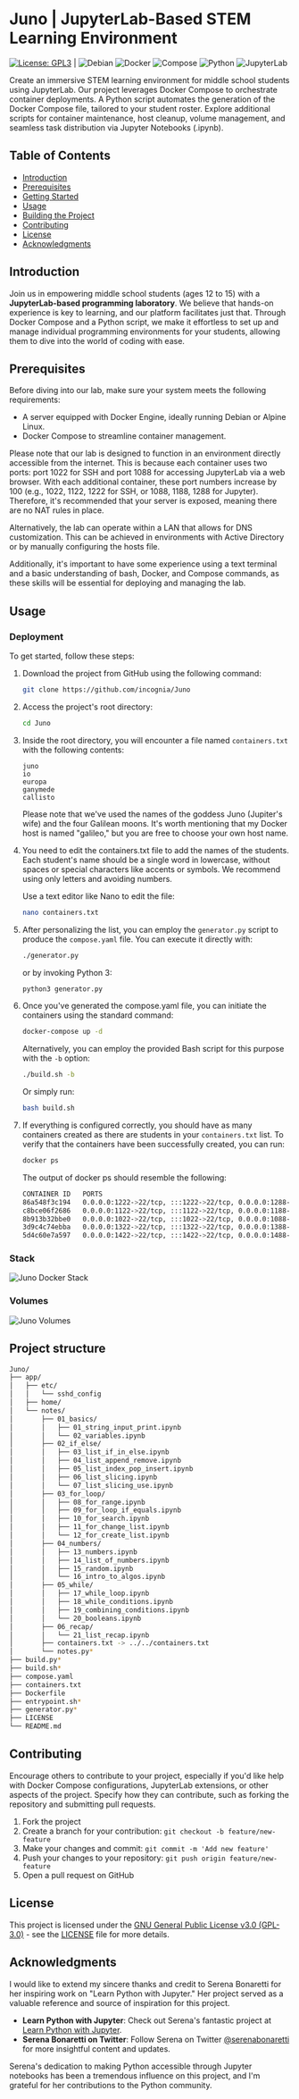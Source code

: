 # Juno | JupyterLab-Based STEM Learning Environment
[![License: GPL3](https://img.shields.io/badge/License-GPLv3-bd0000.svg)](https://raw.githubusercontent.com/incognia/Juno/main/LICENSE) | ![Debian](https://img.shields.io/badge/Debian-v12.1-d80150.svg) ![Docker](https://img.shields.io/badge/Docker-v24.0.5-0db7ed.svg) ![Compose](https://img.shields.io/badge/Compose-v2.20.2-0db7ed.svg) ![Python](https://img.shields.io/badge/Python-v3.11.5-306998.svg) ![JupyterLab](https://img.shields.io/badge/JupyterLab-v4.0.5-f37726.svg)

Create an immersive STEM learning environment for middle school students using JupyterLab. Our project leverages Docker Compose to orchestrate container deployments. A Python script automates the generation of the Docker Compose file, tailored to your student roster. Explore additional scripts for container maintenance, host cleanup, volume management, and seamless task distribution via Jupyter Notebooks (.ipynb).

## Table of Contents

- [Introduction](#introduction)
- [Prerequisites](#prerequisites)
- [Getting Started](#getting-started)
- [Usage](#usage)
- [Building the Project](#building-the-project)
- [Contributing](#contributing)
- [License](#license)
- [Acknowledgments](#acknowledgments)

## Introduction

Join us in empowering middle school students (ages 12 to 15) with a **JupyterLab-based programming laboratory**. We believe that hands-on experience is key to learning, and our platform facilitates just that. Through Docker Compose and a Python script, we make it effortless to set up and manage individual programming environments for your students, allowing them to dive into the world of coding with ease.

## Prerequisites

Before diving into our lab, make sure your system meets the following requirements:

- A server equipped with Docker Engine, ideally running Debian or Alpine Linux.
- Docker Compose to streamline container management.

Please note that our lab is designed to function in an environment directly accessible from the internet. This is because each container uses two ports: port 1022 for SSH and port 1088 for accessing JupyterLab via a web browser. With each additional container, these port numbers increase by 100 (e.g., 1022, 1122, 1222 for SSH, or 1088, 1188, 1288 for Jupyter). Therefore, it's recommended that your server is exposed, meaning there are no NAT rules in place.

Alternatively, the lab can operate within a LAN that allows for DNS customization. This can be achieved in environments with Active Directory or by manually configuring the hosts file.

Additionally, it's important to have some experience using a text terminal and a basic understanding of bash, Docker, and Compose commands, as these skills will be essential for deploying and managing the lab.

## Usage

### Deployment

To get started, follow these steps:

1)  Download the project from GitHub using the following command:
    ```bash
    git clone https://github.com/incognia/Juno
    ```
2)  Access the project's root directory:
    ```bash
    cd Juno
    ```
3)  Inside the root directory, you will encounter a file named `containers.txt` with the following contents:
    ```
    juno
    io
    europa
    ganymede
    callisto
    ```
    Please note that we've used the names of the goddess Juno (Jupiter's wife) and the four Galilean moons. It's worth mentioning that my Docker host is named "galileo," but you are free to choose your own host name.
4) You need to edit the containers.txt file to add the names of the students. Each student's name should be a single word in lowercase, without spaces or special characters like accents or symbols. We recommend using only letters and avoiding numbers.

    Use a text editor like Nano to edit the file:
    ```bash
    nano containers.txt
    ```
5)  After personalizing the list, you can employ the `generator.py` script to produce the `compose.yaml` file. You can execute it directly with:
    ```bash
    ./generator.py
    ```
    or by invoking Python 3:
    ```bash
    python3 generator.py
    ```
6)  Once you've generated the compose.yaml file, you can initiate the containers using the standard command:
    ```bash
    docker-compose up -d
    ```
    Alternatively, you can employ the provided Bash script for this purpose with the `-b` option:
    ```bash
    ./build.sh -b
    ```
    Or simply run:
    ```bash
    bash build.sh
    ```
7)  If everything is configured correctly, you should have as many containers created as there are students in your `containers.txt` list. To verify that the containers have been successfully created, you can run:
    ```bash
    docker ps
    ```
    The output of docker ps should resemble the following:
    ```bash
    CONTAINER ID   PORTS                                                                              NAMES
    86a548f3c194   0.0.0.0:1222->22/tcp, :::1222->22/tcp, 0.0.0.0:1288->8888/tcp, :::1288->8888/tcp   Europa
    c8bce06f2686   0.0.0.0:1122->22/tcp, :::1122->22/tcp, 0.0.0.0:1188->8888/tcp, :::1188->8888/tcp   Io
    8b913b32bbe0   0.0.0.0:1022->22/tcp, :::1022->22/tcp, 0.0.0.0:1088->8888/tcp, :::1088->8888/tcp   Juno
    3d9c4c74ebba   0.0.0.0:1322->22/tcp, :::1322->22/tcp, 0.0.0.0:1388->8888/tcp, :::1388->8888/tcp   Ganymede
    5d4c60e7a597   0.0.0.0:1422->22/tcp, :::1422->22/tcp, 0.0.0.0:1488->8888/tcp, :::1488->8888/tcp   Callisto
    ```

### Stack

![Juno Docker Stack](https://raw.githubusercontent.com/incognia/Juno/main/.assets/junoStack.svg)

### Volumes

![Juno Volumes](https://raw.githubusercontent.com/incognia/Juno/main/.assets/junoVolumes.svg)

## Project structure

```bash
Juno/
├── app/
│   ├── etc/
│   │   └── sshd_config
│   ├── home/
│   └── notes/
│       ├── 01_basics/
│       │   ├── 01_string_input_print.ipynb
│       │   └── 02_variables.ipynb
│       ├── 02_if_else/
│       │   ├── 03_list_if_in_else.ipynb
│       │   ├── 04_list_append_remove.ipynb
│       │   ├── 05_list_index_pop_insert.ipynb
│       │   ├── 06_list_slicing.ipynb
│       │   └── 07_list_slicing_use.ipynb
│       ├── 03_for_loop/
│       │   ├── 08_for_range.ipynb
│       │   ├── 09_for_loop_if_equals.ipynb
│       │   ├── 10_for_search.ipynb
│       │   ├── 11_for_change_list.ipynb
│       │   └── 12_for_create_list.ipynb
│       ├── 04_numbers/
│       │   ├── 13_numbers.ipynb
│       │   ├── 14_list_of_numbers.ipynb
│       │   ├── 15_random.ipynb
│       │   └── 16_intro_to_algos.ipynb
│       ├── 05_while/
│       │   ├── 17_while_loop.ipynb
│       │   ├── 18_while_conditions.ipynb
│       │   ├── 19_combining_conditions.ipynb
│       │   └── 20_booleans.ipynb
│       ├── 06_recap/
│       │   └── 21_list_recap.ipynb
│       ├── containers.txt -> ../../containers.txt
│       └── notes.py*
├── build.py*
├── build.sh*
├── compose.yaml
├── containers.txt
├── Dockerfile
├── entrypoint.sh*
├── generator.py*
├── LICENSE
└── README.md
```

## Contributing

Encourage others to contribute to your project, especially if you'd like help with Docker Compose configurations, JupyterLab extensions, or other aspects of the project. Specify how they can contribute, such as forking the repository and submitting pull requests.

1. Fork the project
2. Create a branch for your contribution: `git checkout -b feature/new-feature`
3. Make your changes and commit: `git commit -m 'Add new feature'`
4. Push your changes to your repository: `git push origin feature/new-feature`
5. Open a pull request on GitHub


## License

This project is licensed under the [GNU General Public License v3.0 (GPL-3.0)](https://www.gnu.org/licenses/gpl-3.0.html) - see the [LICENSE](https://raw.githubusercontent.com/incognia/Juno/main/LICENSE) file for more details.

## Acknowledgments

I would like to extend my sincere thanks and credit to Serena Bonaretti for her inspiring work on "Learn Python with Jupyter." Her project served as a valuable reference and source of inspiration for this project.

- **Learn Python with Jupyter**: Check out Serena's fantastic project at [Learn Python with Jupyter](https://learnpythonwithjupyter.com/).
- **Serena Bonaretti on Twitter**: Follow Serena on Twitter [@serenabonaretti](https://twitter.com/serenabonaretti) for more insightful content and updates.

Serena's dedication to making Python accessible through Jupyter notebooks has been a tremendous influence on this project, and I'm grateful for her contributions to the Python community.

